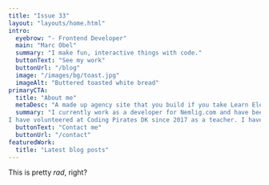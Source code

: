 ```yaml
---
title: "Issue 33"
layout: "layouts/home.html"
intro:
  eyebrow: "- Frontend Developer"
  main: "Marc Obel"
  summary: "I make fun, interactive things with code."
  buttonText: "See my work"
  buttonUrl: "/blog"
  image: "/images/bg/toast.jpg"
  imageAlt: "Buttered toasted white bread"
primaryCTA:
  title: "About me"
  metaDesc: "A made up agency site that you build if you take Learn Eleventy From Scratch, by Piccalilli"
  summary: "I currently work as a developer for Nemlig.com and have been working there since 2018.
I have volunteered at Coding Pirates DK since 2017 as a teacher. I have taught multiple workshops ranging from Web Development to 3D modeling/printing and robot wrestling. "
  buttonText: "Contact me"
  buttonUrl: "/contact"
featuredWork:
  title: "Latest blog posts"
---
```


This is pretty _rad_, right?
